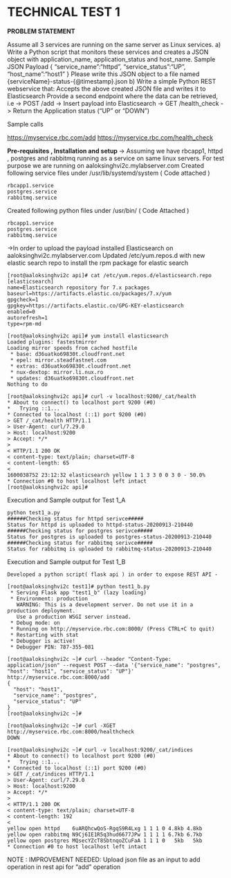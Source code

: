 # TECHNICAL TEST 1

<b> PROBLEM STATEMENT </b>

Assume all 3 services are running on the same server as Linux services.
a) Write a Python script that monitors these services and creates a JSON object with application_name, application_status and host_name.
Sample JSON Payload
{
“service_name”:“httpd”,
“service_status”:“UP”,
“host_name”:“host1”
}
Please write this JSON object to a file named {serviceName}-status-{@timestamp}.json
b) Write a simple Python REST webservice that:
Accepts the above created JSON file and writes it to Elasticsearch
Provide a second endpoint where the data can be retrieved, i.e
-> POST /add -> Insert payload into Elasticsearch
-> GET /health_check -> Return the Application status (“UP” or “DOWN”)

Sample calls

https://myservice.rbc.com/add<n>
https://myservice.rbc.com/health_check

<b>Pre-requisites , Installation and setup </b>
-> Assuming we have rbcapp1, httpd , postgres and rabbitmq running as a service on same linux servers.
For test purpose we are running on aaloksinghvi2c.mylabserver.com
Created following service files under /usr/lib/systemd/system ( Code attached )
```
rbcapp1.service
postgres.service
rabbitmq.service
```
Created following python files under /usr/bin/ ( Code Attached )
```
rbcapp1.service
postgres.service
rabbitmq.service
```
->In order to upload the payload installed Elasticsearch on aaloksinghvi2c.mylabserver.com
Updated /etc/yum.repos.d with new elastic search repo to install the rpm package for elastic search
```
[root@aaloksinghvi2c api]# cat /etc/yum.repos.d/elasticsearch.repo 
[elasticsearch]
name=Elasticsearch repository for 7.x packages
baseurl=https://artifacts.elastic.co/packages/7.x/yum
gpgcheck=1
gpgkey=https://artifacts.elastic.co/GPG-KEY-elasticsearch
enabled=0
autorefresh=1
type=rpm-md

[root@aaloksinghvi2c api]# yum install elasticsearch
Loaded plugins: fastestmirror
Loading mirror speeds from cached hostfile
 * base: d36uatko69830t.cloudfront.net
 * epel: mirror.steadfastnet.com
 * extras: d36uatko69830t.cloudfront.net
 * nux-dextop: mirror.li.nux.ro
 * updates: d36uatko69830t.cloudfront.net
Nothing to do

[root@aaloksinghvi2c api]# curl -v localhost:9200/_cat/health
* About to connect() to localhost port 9200 (#0)
*   Trying ::1...
* Connected to localhost (::1) port 9200 (#0)
> GET /_cat/health HTTP/1.1
> User-Agent: curl/7.29.0
> Host: localhost:9200
> Accept: */*
> 
< HTTP/1.1 200 OK
< content-type: text/plain; charset=UTF-8
< content-length: 65
< 
1600038752 23:12:32 elasticsearch yellow 1 1 3 3 0 0 3 0 - 50.0%
* Connection #0 to host localhost left intact
[root@aaloksinghvi2c api]# 
```
Execution and Sample output for Test 1_A
```
python test1_a.py 
######Checking status for httpd serivce##### 
Status for httpd is uploaded to httpd-status-20200913-210440
######Checking status for postgres serivce##### 
Status for postgres is uploaded to postgres-status-20200913-210440
######Checking status for rabbitmq serivce##### 
Status for rabbitmq is uploaded to rabbitmq-status-20200913-210440
```
Execution and Sample output for Test 1_B
```
Developed a python script( flask api ) in order to expose REST API - 

[root@aaloksinghvi2c test1]# python test1_b.py 
 * Serving Flask app "test1_b" (lazy loading)
 * Environment: production
   WARNING: This is a development server. Do not use it in a production deployment.
   Use a production WSGI server instead.
 * Debug mode: on
 * Running on http://myservice.rbc.com:8000/ (Press CTRL+C to quit)
 * Restarting with stat
 * Debugger is active!
 * Debugger PIN: 787-355-081
 
[root@aaloksinghvi2c ~]# curl --header "Content-Type: application/json" --request POST --data '{"service_name": "postgres", "host": "host1", "service_status": "UP"}' http://myservice.rbc.com:8000/add
{
  "host": "host1", 
  "service_name": "postgres", 
  "service_status": "UP"
}
[root@aaloksinghvi2c ~]# 

[root@aaloksinghvi2c ~]# curl -XGET http://myservice.rbc.com:8000/healthcheck
DOWN

[root@aaloksinghvi2c ~]# curl -v localhost:9200/_cat/indices
* About to connect() to localhost port 9200 (#0)
*   Trying ::1...
* Connected to localhost (::1) port 9200 (#0)
> GET /_cat/indices HTTP/1.1
> User-Agent: curl/7.29.0
> Host: localhost:9200
> Accept: */*
> 
< HTTP/1.1 200 OK
< content-type: text/plain; charset=UTF-8
< content-length: 192
< 
yellow open httpd    6uARQhcwQoS-RgqS9R4Lxg 1 1 1 0 4.8kb 4.8kb
yellow open rabbitmq N9Cj6IE1R5q3hud6677JPw 1 1 1 1 6.7kb 6.7kb
yellow open postgres MQsecYZcT8SbtnqoZCuFaA 1 1 1 0   5kb   5kb
* Connection #0 to host localhost left intact

```
NOTE : IMPROVEMENT NEEDED: Upload json file as an input to add operation in rest api for “add” operation
